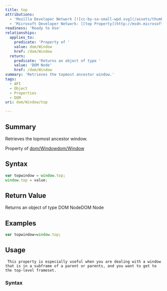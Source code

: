 ```yaml
---
title: top
attributions:
  - 'Mozilla Developer Network [![cc-by-sa-small-wpd.svg](/assets/thumb/8/8c/cc-by-sa-small-wpd.svg/120px-cc-by-sa-small-wpd.svg.png)](http://creativecommons.org/licenses/by-sa/3.0/us/): [[top](https://developer.mozilla.org/en-US/docs/Web/API/window.top) Article]'
  - 'Microsoft Developer Network: [[top Property](http://msdn.microsoft.com/en-us/library/ie/ms534687(v=vs.85).aspx) Article]'
readiness: 'Ready to Use'
relationships:
  applies_to:
    predicate: 'Property of '
    value: dom/Window
    href: /dom/Window
  return:
    predicate: 'Returns an object of type '
    value: 'DOM Node'
    href: /dom/Window
summary: 'Retrieves the topmost ancestor window.'
tags:
  - API
  - Object
  - Properties
  - DOM
uri: dom/Window/top

---
```

## Summary

Retrieves the topmost ancestor window.

Property of [dom/Window](/dom/Window)[dom/Window](/dom/Window)

## Syntax

``` js
var topwindow = window.top;
window.top = value;
```

## Return Value

Returns an object of type DOM NodeDOM Node

## Examples

``` js
var topwindow=window.top;
```

## Usage

     This property is especially useful when you are dealing with a window that is in a subframe of a parent or parents, and you want to get to the top-level frameset.

### Syntax
